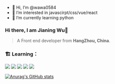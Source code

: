 - 👋 Hi, I’m @wawa0584
- 👀 I’m interested in javascirpt/css/vue/react
- 🌱 I’m currently learning python

### Hi there, I am Jianing Wu👋

> A Front end developer from **HangZhou, China**.



### 🏗️ Learning：

<code><img src="https://img.shields.io/badge/typescript-%23007ACC.svg?style=for-the-badge&logo=typescript&logoColor=white"/></code>
<code><img src="https://img.shields.io/badge/react-%2320232a.svg?style=for-the-badge&logo=react&logoColor=%2361DAFB"/></code>
<code><img src="https://img.shields.io/badge/node.js-6DA55F?style=for-the-badge&logo=node.js&logoColor=white"/></code>
<code><img src="https://img.shields.io/badge/nestjs-%23E0234E.svg?style=for-the-badge&logo=nestjs&logoColor=white"/></code>
<code><img src="https://img.shields.io/badge/vuejs-%2335495e.svg?style=for-the-badge&logo=vuedotjs&logoColor=%234FC08D"/></code>




[![Anurag's GitHub stats](https://github-readme-stats.vercel.app/api?username=wawa0584&show_icons=true&theme=highcontrast)](https://github.com/anuraghazra/github-readme-stats)
<!---
wawa0584/wawa0584 is a ✨ special ✨ repository because its `README.md` (this file) appears on your GitHub profile.
You can click the Preview link to take a look at your changes.
--->
